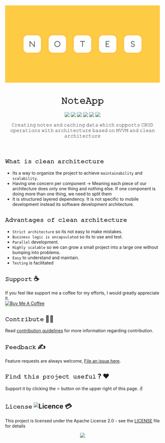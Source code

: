 ![cover](https://github.com/devrath/NoteApp/blob/main/Assets/banner.png)


<h1 align="center">𝙽𝚘𝚝𝚎𝙰𝚙𝚙</h1>
<p align="center">
<a><img src="https://img.shields.io/badge/Clean-Architecture-orange"></a>
<a><img src="https://img.shields.io/badge/Room-Local--Storage-yellow"></a>
<a><img src="https://img.shields.io/badge/Hilt-Dependency%20Injection-green"></a>
<a><img src="https://img.shields.io/badge/MVVM-Architecture-lightgrey"></a>
<a><img src="https://img.shields.io/badge/Navigation-Jetpack-yellowgreen"></a>
<a><img src="https://img.shields.io/badge/Kotlin-language-green"></a>
</p>

<p align="center">𝙲𝚛𝚎𝚊𝚝𝚒𝚗𝚐 𝚗𝚘𝚝𝚎𝚜 𝚊𝚗𝚍 𝚌𝚊𝚌𝚑𝚒𝚗𝚐 𝚍𝚊𝚝𝚊 𝚠𝚑𝚒𝚌𝚑 𝚜𝚞𝚙𝚙𝚘𝚛𝚝𝚜 𝙲𝚁𝚄𝙳 𝚘𝚙𝚎𝚛𝚊𝚝𝚒𝚘𝚗𝚜 𝚠𝚒𝚝𝚑 𝚊𝚛𝚌𝚑𝚒𝚝𝚎𝚌𝚝𝚞𝚛𝚎 𝚋𝚊𝚜𝚎𝚍 𝚘𝚗 𝙼𝚅𝚅𝙼 𝚊𝚗𝚍 𝚌𝚕𝚎𝚊𝚗 𝚊𝚛𝚌𝚑𝚒𝚝𝚎𝚌𝚝𝚞𝚛𝚎</p>
</br>



## `𝚆𝚑𝚊𝚝 𝚒𝚜 𝚌𝚕𝚎𝚊𝚗 𝚊𝚛𝚌𝚑𝚒𝚝𝚎𝚌𝚝𝚞𝚛𝚎`
* Its a way to organize the project to achieve `maintainability` and `scalability`.
* Having one concern per component -> Meaning each piece of our architecture does only one thing and nothing else. If one component is doing more than one thing, we need to split them 
* It is structured layered dependency. It is not specific to mobile development instead its software development architecture.

## `𝙰𝚍𝚟𝚊𝚗𝚝𝚊𝚐𝚎𝚜 𝚘𝚏 𝚌𝚕𝚎𝚊𝚗 𝚊𝚛𝚌𝚑𝚒𝚝𝚎𝚌𝚝𝚞𝚛𝚎`
* `Strict architecture` so its not easy to make mistakes.
* `Business logic is encapsulated` so its to use and test.
* `Parallel` development.
* `Highly scalable` so we can grow a small project into a large one without bumping into problems.
* `Easy` to understand and maintain.
* `Testing` is facilitated



## **`𝚂𝚞𝚙𝚙𝚘𝚛𝚝`** ☕
If you feel like support me a coffee for my efforts, I would greatly appreciate it.</br>
<a href="https://www.buymeacoffee.com/devrath" target="_blank"><img src="https://www.buymeacoffee.com/assets/img/custom_images/yellow_img.png" alt="Buy Me A Coffee" style="height: 41px !important;width: 174px !important;box-shadow: 0px 3px 2px 0px rgba(190, 190, 190, 0.5) !important;-webkit-box-shadow: 0px 3px 2px 0px rgba(190, 190, 190, 0.5) !important;" ></a>

## **`𝙲𝚘𝚗𝚝𝚛𝚒𝚋𝚞𝚝𝚎`** 🙋‍♂️
Read [contribution guidelines](CONTRIBUTING.md) for more information regarding contribution.

## **`𝙵𝚎𝚎𝚍𝚋𝚊𝚌𝚔`** ✍️ 
Feature requests are always welcome, [File an issue here](https://github.com/devrath/NoteApp/issues/new).

## **`𝙵𝚒𝚗𝚍 𝚝𝚑𝚒𝚜 𝚙𝚛𝚘𝚓𝚎𝚌𝚝 𝚞𝚜𝚎𝚏𝚞𝚕`** ? ❤️
Support it by clicking the ⭐ button on the upper right of this page. ✌️

## **`𝙻𝚒𝚌𝚎𝚗𝚜𝚎`** ![Licence](https://img.shields.io/github/license/google/docsy) :credit_card:
This project is licensed under the Apache License 2.0 - see the [LICENSE](https://github.com/devrath/NoteApp/blob/main/LICENSE) file for details


<p align="center">
<a><img src="https://forthebadge.com/images/badges/built-for-android.svg"></a>
</p>
